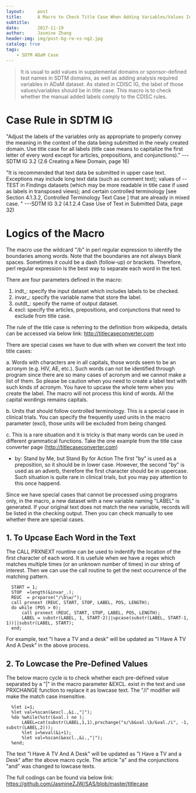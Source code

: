 ```yaml
---
layout:     post
title:      A Macro to Check Title Case When Adding Variables/Values Into SDTM/ADaM
subtitle:   
date:       2017-11-19
author:     Jasmine Zhang
header-img: img/post-bg-re-vs-ng2.jpg
catalog: true
tags:
    - SDTM ADaM Case
---
```


> It is usual to add values in supplemental domains or sponsor-defined test names in SDTM domains, as well as adding analysis required variables in ADaM dataset. As stated in CDISC IG, the label of those values/variables should be in title case. This macro is to check whether the manual added labels comply to the CDISC rules.

# Case Rule in SDTM IG

"Adjust the labels of the variables only as appropriate to properly convey the meaning in the context of the data being submitted in the newly created domain. Use title case for all labels (title case means to capitalize the first letter of every word except for articles, prepositions, and conjunctions)."
                                                         ---SDTM IG 3.2 (2.6 Creating a New Domain, page 16)
                                                              
"It is recommended that text data be submitted in upper case text. Exceptions may include long text data (such as comment text); values of --TEST in Findings datasets (which may be more readable in title case if used as labels in transposed views); and certain controlled terminology [see Section 4.1.3.2, Controlled Terminology Text Case ] that are already in mixed case. "
                                                         ---SDTM IG 3.2 (4.1.2.4 Case Use of Text in Submitted Data, page 32)

# Logics of the Macro
The macro use the wildcard "/b" in perl regular expression to identify the boundaries among words. Note that the boundaries are not always blank spaces. Sometimes it could be a dash (follow-up) or brackets. Therefore, perl regular expression is the best way to separate each word in the text.

There are four parameters defined in the macro:
1. indt_: specify the input dataset which includes labels to be checked.
2. invar_: specify the variable name that store the label.
3. outdt_: specify the name of output dataset. 
4. excl: specify the articles, prepositions, and conjunctions that need to exclude from title case.

The rule of the title case is referring to the definition from wikipedia, details can be accessed via below link:
http://titlecaseconverter.com

There are special cases we have to due with when we convert the text into title cases:

a. Words with characters are in all capitals, those words seem to be an acronym (e.g. HIV, AE, etc.). Such words can not be identified through program since there are so many cases of acronym and we cannot make a list of them. So please be caution when you need to create a label text with such kinds of acronym. You have to upcase the whole term when you create the label. The macro will not process this kind of words. All the capital wordings remains capitals.

b. Units that should follow controlled terminology. This is a special case in clinical trials. You can specify the frequently used units in the macro parameter (excl), those units will be excluded from being changed.

c. This is a rare situation and it is tricky is that many words can be used in different grammatical functions. Take the one example from the title case converter page (http://titlecaseconverter.com) 
  - by: Stand by Me, but Stand By for Action
  The first "by" is used as a preposition, so it should be in lower case. However, the second "by" is used as an adverb, therefore the first character should be in uppercase. 
  Such situation is quite rare in clinical trials, but you may pay attention to this once happend.

Since we have special cases that cannot be processed using programs only, in the macro, a new dataset with a new variable naming "LABEL" is generated. If your original text does not match the new variable, records will be listed in the checking output. Then you can check manually to see whether there are special cases.


## 1. To Upcase Each Word in the Text
The CALL PRXNEXT rountine can be used to indentify the location of the first character of each word. It is usefule when we have a regex which matches multiple times (or an unknown number of times) in our string of interest. Then we can use the call routine to get the next occurrence of the matching pattern.

      START = 1;
      STOP  =length(&invar_.);
      REUC  = prxparse("/\b\w/");
      call prxnext (REUC, START, STOP, LABEL, POS, LENGTH);
      do while (POS > 0);
          call prxnext (REUC, START, STOP, LABEL, POS, LENGTH);
          LABEL = substr(LABEL, 1, START-2)||upcase(substr(LABEL, START-1, 1))||substr(LABEL, START);
      end; 

For example, text "I have a TV and a desk" will be updated as "I Have A TV And A Desk" in the above process.

## 2. To Lowcase the Pre-Defined Values
The below macro cycle is to check whether each pre-defined value separated by a "|" in the macro parameter &EXCL. exist in the text and use PRXCHANGE function to replace it as lowcase text.  The "/i" modifier will make the match case insensitive. 

      %let i=1;
      %let val=%scan(&excl.,&i.,"|");
      %do %while(%str(&val.) ne );
          LABEL=cat(substr(LABEL,1,1),prxchange("s/\b&val.\b/&val./i", -1, substr(LABEL,2)));
          %let i=%eval(&i+1);
          %let val=%scan(&excl.,&i.,"|");
      %end;

The text "I Have A TV And A Desk" will be updated as "I Have a TV and a Desk" after the above macro cycle. The article "a" and the conjunctions "and" was changed to lowcase texts.

The full codings can be found via below link:
https://github.com/JasmineZJW/SAS/blob/master/titlecase
